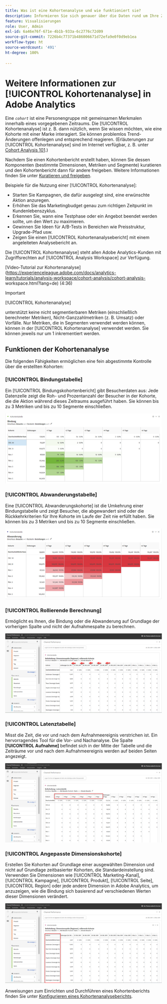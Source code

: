 ```yaml
---
title: Was ist eine Kohortenanalyse und wie funktioniert sie?
description: Informieren Sie sich genauer über die Daten rund um Ihre Zielgruppe und unterteilen Sie sie mit der Kohortenanalyse in die zugehörigen Gruppen. Erfahren Sie mehr über die Kohortenanalyse in Analysis Workspace.
feature: Visualisierungen
role: User, Admin
exl-id: 6a46e76f-671e-4b1b-933a-6c2776c72d09
source-git-commit: 7226b4c77371b486006671d72efa9e0f0d9eb1ea
workflow-type: ht
source-wordcount: '491'
ht-degree: 100%

---
```


# Weitere Informationen zur [!UICONTROL Kohortenanalyse] in Adobe Analytics

Eine *`cohort`* ist eine Personengruppe mit gemeinsamen Merkmalen innerhalb eines vorgegebenen Zeitraums. Die [!UICONTROL Kohortenanalyse] ist z. B. dann nützlich, wenn Sie wissen möchten, wie eine Kohorte mit einer Marke interagiert. Sie können problemlos Trend-Änderungen offenlegen und entsprechend reagieren. (Erläuterungen zur [!UICONTROL Kohortenanalyse] sind im Internet verfügbar, z. B. unter [Cohort Analysis 101](https://en.wikipedia.org/wiki/Cohort_analysis).)

Nachdem Sie einen Kohortenbericht erstellt haben, können Sie dessen Komponenten (bestimmte Dimensionen, Metriken und Segmente) kuratieren und den Kohortenbericht dann für andere freigeben. Weitere Informationen finden Sie unter  [Kuratieren und freigeben](/help/analyze/analysis-workspace/curate-share/curate.md).

Beispiele für die Nutzung einer [!UICONTROL Kohortenanalyse]:

* Starten Sie Kampagnen, die dafür ausgelegt sind, eine erwünschte Aktion anzuregen.
* Erhöhen Sie das Marketingbudget genau zum richtigen Zeitpunkt im Kundenlebenszyklus.
* Erkennen Sie, wann eine Testphase oder ein Angebot beendet werden sollte, um den Wert zu maximieren.
* Gewinnen Sie Ideen für A/B-Tests in Bereichen wie Preisstruktur, Upgrade-Pfad usw.
* Zeigen Sie einen [!UICONTROL Kohortenanalysebericht] mit einem angeleiteten Analysebericht an.

Die [!UICONTROL Kohortenanalyse] steht allen Adobe Analytics-Kunden mit Zugriffsrechten auf [!UICONTROL Analysis Workspace] zur Verfügung.

[Video-Tutorial zur Kohortenanalyse](https://experienceleague.adobe.com/docs/analytics-learn/tutorials/analysis-workspace/cohort-analysis/cohort-analysis- workspace.html?lang=de) (4:36)

>[!IMPORTANT]
>
>[!UICONTROL Kohortenanalyse]
>
>unterstützt keine nicht segmentierbaren Metriken (einschließlich berechneter Metriken), Nicht-Ganzzahlmetriken (z. B. Umsatz) oder Vorfälle. Nur Metriken, die in Segmenten verwendet werden können, können in der
>[!UICONTROL Kohortenanalyse] verwendet werden. Sie können jeweils nur um 1 inkrementiert werden.

## Funktionen der Kohortenanalyse

Die folgenden Fähigkeiten ermöglichen eine fein abgestimmte Kontrolle über die erstellten Kohorten:

### [!UICONTROL Bindungstabelle]

Ein [!UICONTROL Bindungskohortenbericht] gibt Besucherdaten aus: Jede Datenzelle zeigt die Roh- und Prozentanzahl der Besucher in der Kohorte, die die Aktion während dieses Zeitraums ausgeführt haben. Sie können bis zu 3 Metriken und bis zu 10 Segmente einschließen.

![](assets/retention-report.png)

### [!UICONTROL Abwanderungstabelle]

Eine [!UICONTROL Abwanderungskohorte] ist die Umkehrung einer Bindungstabelle und zeigt Besucher, die abgewandert sind oder die Rückkehrkriterien für Ihre Kohorte im Laufe der Zeit nie erfüllt haben. Sie können bis zu 3 Metriken und bis zu 10 Segmente einschließen.

![](assets/churn-report.png)

### [!UICONTROL Rollierende Berechnung]

Ermöglicht es Ihnen, die Bindung oder die Abwanderung auf Grundlage der vorherigen Spalte und nicht der Aufnahmespalte zu berechnen.

![](assets/cohort-rolling-calculation.png)

### [!UICONTROL Latenztabelle]

Misst die Zeit, die vor und nach dem Aufnahmeereignis verstrichen ist. Ein hervorragendes Tool für die Vor- und Nachanalyse. Die Spalte **[!UICONTROL Aufnahme]** befindet sich in der Mitte der Tabelle und die Zeiträume vor und nach dem Aufnahmeereignis werden auf beiden Seiten angezeigt.

![](assets/cohort-latency.png)

### [!UICONTROL Angepasste Dimensionskohorte]

Erstellen Sie Kohorten auf Grundlage einer ausgewählten Dimension und nicht auf Grundlage zeitbasierter Kohorten, die Standardeinstellung sind. Verwenden Sie Dimensionen wie [!UICONTROL Marketing-Kanal], [!UICONTROL Kampagne], [!UICONTROL Produkt], [!UICONTROL Seite], [!UICONTROL Region] oder jede andere Dimension in Adobe Analytics, um anzuzeigen, wie die Bindung sich basierend auf verschiedenen Werten dieser Dimensionen verändert.

![](assets/cohort-customizable-cohort-row.png)

Anweisungen zum Einrichten und Durchführen eines Kohortenberichts finden Sie unter  [Konfigurieren eines Kohortenanalyseberichts](/help/analyze/analysis-workspace/visualizations/cohort-table/t-cohort.md).
